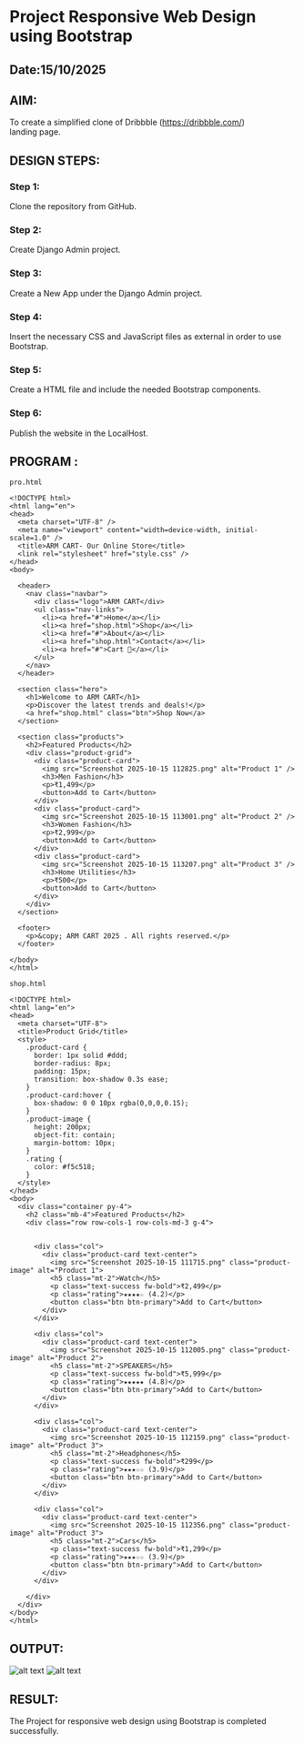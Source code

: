 # Project Responsive Web Design using Bootstrap
## Date:15/10/2025

## AIM:
To create a simplified clone of Dribbble (https://dribbble.com/) landing page.


## DESIGN STEPS:

### Step 1:
Clone the repository from GitHub.

### Step 2:
Create Django Admin project.

### Step 3:
Create a New App under the Django Admin project.

### Step 4:
Insert the necessary CSS and JavaScript files as external in order to use Bootstrap.

### Step 5:
Create a HTML file and include the needed Bootstrap components.

### Step 6:
Publish the website in the LocalHost.

## PROGRAM :
```
pro.html

<!DOCTYPE html>
<html lang="en">
<head>
  <meta charset="UTF-8" />
  <meta name="viewport" content="width=device-width, initial-scale=1.0" />
  <title>ARM CART- Our Online Store</title>
  <link rel="stylesheet" href="style.css" />
</head>
<body>

  <header>
    <nav class="navbar">
      <div class="logo">ARM CART</div>
      <ul class="nav-links">
        <li><a href="#">Home</a></li>
        <li><a href="shop.html">Shop</a></li>
        <li><a href="#">About</a></li>
        <li><a href="shop.html">Contact</a></li>
        <li><a href="#">Cart 🛒</a></li>
      </ul>
    </nav>
  </header>

  <section class="hero">
    <h1>Welcome to ARM CART</h1>
    <p>Discover the latest trends and deals!</p>
    <a href="shop.html" class="btn">Shop Now</a>
  </section>

  <section class="products">
    <h2>Featured Products</h2>
    <div class="product-grid">
      <div class="product-card">
        <img src="Screenshot 2025-10-15 112825.png" alt="Product 1" />
        <h3>Men Fashion</h3>
        <p>₹1,499</p>
        <button>Add to Cart</button>
      </div>
      <div class="product-card">
        <img src="Screenshot 2025-10-15 113001.png" alt="Product 2" />
        <h3>Women Fashion</h3>
        <p>₹2,999</p>
        <button>Add to Cart</button>
      </div>
      <div class="product-card">
        <img src="Screenshot 2025-10-15 113207.png" alt="Product 3" />
        <h3>Home Utilities</h3>
        <p>₹500</p>
        <button>Add to Cart</button>
      </div>
    </div>
  </section>

  <footer>
    <p>&copy; ARM CART 2025 . All rights reserved.</p>
  </footer>

</body>
</html>

shop.html

<!DOCTYPE html>
<html lang="en">
<head>
  <meta charset="UTF-8">
  <title>Product Grid</title>
  <style>
    .product-card {
      border: 1px solid #ddd;
      border-radius: 8px;
      padding: 15px;
      transition: box-shadow 0.3s ease;
    }
    .product-card:hover {
      box-shadow: 0 0 10px rgba(0,0,0,0.15);
    }
    .product-image {
      height: 200px;
      object-fit: contain;
      margin-bottom: 10px;
    }
    .rating {
      color: #f5c518;
    }
  </style>
</head>
<body>
  <div class="container py-4">
    <h2 class="mb-4">Featured Products</h2>
    <div class="row row-cols-1 row-cols-md-3 g-4">
      
      
      <div class="col">
        <div class="product-card text-center">
          <img src="Screenshot 2025-10-15 111715.png" class="product-image" alt="Product 1">
          <h5 class="mt-2">Watch</h5>
          <p class="text-success fw-bold">₹2,499</p>
          <p class="rating">★★★★☆ (4.2)</p>
          <button class="btn btn-primary">Add to Cart</button>
        </div>
      </div>

      <div class="col">
        <div class="product-card text-center">
          <img src="Screenshot 2025-10-15 112005.png" class="product-image" alt="Product 2">
          <h5 class="mt-2">SPEAKERS</h5>
          <p class="text-success fw-bold">₹5,999</p>
          <p class="rating">★★★★★ (4.8)</p>
          <button class="btn btn-primary">Add to Cart</button>
        </div>
      </div>

      <div class="col">
        <div class="product-card text-center">
          <img src="Screenshot 2025-10-15 112159.png" class="product-image" alt="Product 3">
          <h5 class="mt-2">Headphones</h5>
          <p class="text-success fw-bold">₹299</p>
          <p class="rating">★★★☆☆ (3.9)</p>
          <button class="btn btn-primary">Add to Cart</button>
        </div>
      </div>

      <div class="col">
        <div class="product-card text-center">
          <img src="Screenshot 2025-10-15 112356.png" class="product-image" alt="Product 3">
          <h5 class="mt-2">Cars</h5>
          <p class="text-success fw-bold">₹1,299</p>
          <p class="rating">★★★☆☆ (3.9)</p>
          <button class="btn btn-primary">Add to Cart</button>
        </div>
      </div>

    </div>
  </div>
</body>
</html>
```
## OUTPUT:

![alt text](<Screenshot 2025-10-15 113424.png>)
![alt text](<Screenshot 2025-10-15 113449.png>)


## RESULT:
The Project for responsive web design using Bootstrap is completed successfully.

